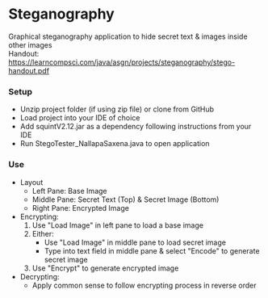 # Steganography
Graphical steganography application to hide secret text & images inside other images\
Handout: https://learncompsci.com/java/asgn/projects/steganography/stego-handout.pdf

### Setup
 - Unzip project folder (if using zip file) or clone from GitHub
 - Load project into your IDE of choice
 - Add squintV2.12.jar as a dependency following instructions from your IDE 
 - Run StegoTester_NallapaSaxena.java to open application
 
### Use
- Layout
  - Left Pane: Base Image
  - Middle Pane: Secret Text (Top) & Secret Image (Bottom)
  - Right Pane: Encrypted Image
- Encrypting:
  1. Use "Load Image" in left pane to load a base image
  1. Either:
     - Use "Load Image" in middle pane to load secret image
     - Type into text field in middle pane & select "Encode" to generate secret image
  1. Use "Encrypt" to generate encrypted image
- Decrypting:
  - Apply common sense to follow encrypting process in reverse order
